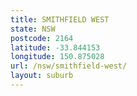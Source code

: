 ```yaml
---
title: SMITHFIELD WEST
state: NSW
postcode: 2164
latitude: -33.844153
longitude: 150.875028
url: /nsw/smithfield-west/
layout: suburb
---
```

